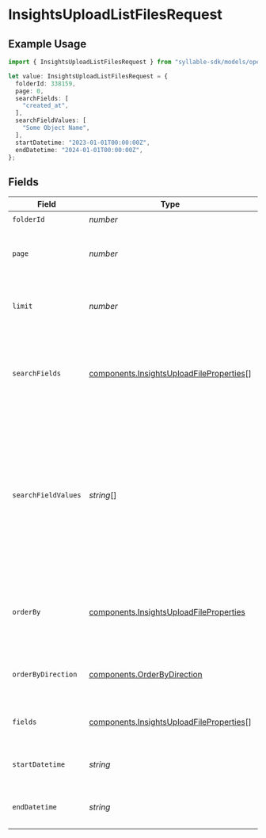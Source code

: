 # InsightsUploadListFilesRequest

## Example Usage

```typescript
import { InsightsUploadListFilesRequest } from "syllable-sdk/models/operations";

let value: InsightsUploadListFilesRequest = {
  folderId: 338159,
  page: 0,
  searchFields: [
    "created_at",
  ],
  searchFieldValues: [
    "Some Object Name",
  ],
  startDatetime: "2023-01-01T00:00:00Z",
  endDatetime: "2024-01-01T00:00:00Z",
};
```

## Fields

| Field                                                                                                                                                  | Type                                                                                                                                                   | Required                                                                                                                                               | Description                                                                                                                                            | Example                                                                                                                                                |
| ------------------------------------------------------------------------------------------------------------------------------------------------------ | ------------------------------------------------------------------------------------------------------------------------------------------------------ | ------------------------------------------------------------------------------------------------------------------------------------------------------ | ------------------------------------------------------------------------------------------------------------------------------------------------------ | ------------------------------------------------------------------------------------------------------------------------------------------------------ |
| `folderId`                                                                                                                                             | *number*                                                                                                                                               | :heavy_check_mark:                                                                                                                                     | N/A                                                                                                                                                    |                                                                                                                                                        |
| `page`                                                                                                                                                 | *number*                                                                                                                                               | :heavy_minus_sign:                                                                                                                                     | The page number from which to start (0-based)                                                                                                          | 0                                                                                                                                                      |
| `limit`                                                                                                                                                | *number*                                                                                                                                               | :heavy_minus_sign:                                                                                                                                     | The maximum number of items to return                                                                                                                  | 25                                                                                                                                                     |
| `searchFields`                                                                                                                                         | [components.InsightsUploadFileProperties](../../models/components/insightsuploadfileproperties.md)[]                                                   | :heavy_minus_sign:                                                                                                                                     | String names of fields to search. Correspond by index to search field values                                                                           | name                                                                                                                                                   |
| `searchFieldValues`                                                                                                                                    | *string*[]                                                                                                                                             | :heavy_minus_sign:                                                                                                                                     | Values of fields to search. Correspond by index to search fields. Unless field name contains "list", an individual search field value cannot be a list | Some Object Name                                                                                                                                       |
| `orderBy`                                                                                                                                              | [components.InsightsUploadFileProperties](../../models/components/insightsuploadfileproperties.md)                                                     | :heavy_minus_sign:                                                                                                                                     | The field whose value should be used to order the results                                                                                              |                                                                                                                                                        |
| `orderByDirection`                                                                                                                                     | [components.OrderByDirection](../../models/components/orderbydirection.md)                                                                             | :heavy_minus_sign:                                                                                                                                     | The direction in which to order the results                                                                                                            |                                                                                                                                                        |
| `fields`                                                                                                                                               | [components.InsightsUploadFileProperties](../../models/components/insightsuploadfileproperties.md)[]                                                   | :heavy_minus_sign:                                                                                                                                     | The fields to include in the response                                                                                                                  |                                                                                                                                                        |
| `startDatetime`                                                                                                                                        | *string*                                                                                                                                               | :heavy_minus_sign:                                                                                                                                     | The start datetime for filtering results                                                                                                               | 2023-01-01T00:00:00Z                                                                                                                                   |
| `endDatetime`                                                                                                                                          | *string*                                                                                                                                               | :heavy_minus_sign:                                                                                                                                     | The end datetime for filtering results                                                                                                                 | 2024-01-01T00:00:00Z                                                                                                                                   |